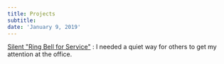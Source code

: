 ```yaml
---
title: Projects
subtitle:
date: 'January 9, 2019'
---
```


[Silent "Ring Bell for Service"](silent-ring-bell-for-service)
:    I needed a quiet way for others to get my attention at the office.

<!--
[The Autobroom!](auto-broom)
:    I needed to clean my roof. 24hrs later, I had something that worked as designed and my roof still needed cleaning.

[Bottleshaker](bottleshaker)
:    Making carbonated water at home is simple, but tedious -- so I attempted to automate it.

[Chiminea](chiminea)
:    Practicing my welding and fabrication by building a chiminea for a friend.

[Garden Shed](garden-shed)
:    Get the yard tools out of the garage and make use of an awkward corner of my property.
-->
